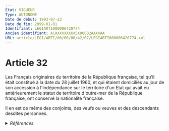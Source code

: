 ```yaml
---
État: VIGUEUR
Type: AUTONOME
Date de début: 1993-07-23
Date de fin: 2999-01-01
Identifiant: LEGIARTI000006420774
Ancien identifiant: ACAXXXXXXXX5X00032AAXXAA
URL: article/LEGI/ARTI/00/00/06/42/07/LEGIARTI000006420774.xml
---
```


<h1>Article 32</h1>

Les Français originaires du territoire de la République française, tel qu'il
était constitué à la date du 28 juillet 1960, et qui étaient domiciliés au jour
de son accession à l'indépendance sur le territoire d'un Etat qui avait eu
antérieurement le statut de territoire d'outre-mer de la République française,
ont conservé la nationalité française.<br />

Il en est de même des conjoints, des veufs ou veuves et des descendants desdites
personnes.


<details>
  <summary><em>Références</em></summary>

  <h2>Articles faisant référence à l'article</h2>
  
  <ul>
    <li>
      <a href="https://legal.tricoteuses.fr//redirection/LEGIARTI000006524107?vers=git&vers=legifrance">Code de la nationalité française - article 152 AUTONOME ABROGE, en vigueur du 1973-08-01 au 1993-07-23</a> CONCORDE source
    </li>
    <li>
      <a href="https://legal.tricoteuses.fr//redirection/LEGIARTI000049279652?vers=git&vers=legifrance">Code de la nationalité française - article 152 AUTONOME MODIFIE, en vigueur du 1960-07-30 au 1973-08-01</a> CONCORDE source
    </li>
  </ul>
  
  <h2>Textes faisant référence à l'article</h2>
  
  <ul>
    <li>
      <a href="https://legal.tricoteuses.fr//redirection/JORFTEXT000000362019?vers=git&vers=legifrance">LOI n° 93-933 du 22 juillet 1993 réformant le droit de la nationalité</a> CODIFICATION cible
    </li>
  </ul>
  
  <h2>Références faites par l'article</h2>
  
  <ul>
    <li>
      CONCORDANCE source Code de la nationalité française 152
    </li>
    <li>
      2999-01-01 CONCORDE cible <a href="https://legal.tricoteuses.fr//redirection/LEGIARTI000006524107?vers=git&vers=legifrance">Code de la nationalité française - article 152 AUTONOME ABROGE, en vigueur du 1973-08-01 au 1993-07-23</a>
    </li>
    <li>
      CREATION source Loi 1803-03-08 promulguée le 18 mars 1803
    </li>
    <li>
      1993-07-22 CODIFICATION source <a href="https://legal.tricoteuses.fr//redirection/JORFTEXT000000362019?vers=git&vers=legifrance">LOI n° 93-933 du 22 juillet 1993 réformant le droit de la nationalité</a>
    </li>
    <li>
      1993-07-22 CREATION source Loi n°93-933 du 22 juillet 1993 - art. 50 () JORF 23 juillet 1993
    </li>
  </ul>
</details>
